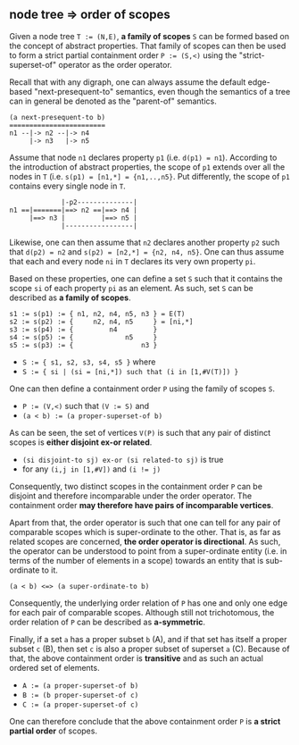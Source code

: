 
<!-- ======================================================================= -->
## node tree => order of scopes

Given a node tree `T := (N,E)`, **a family of scopes** `S` can be formed
based on the concept of abstract properties. That family of scopes can then
be used to form a strict partial containment order `P := (S,<)` using the
"strict-superset-of" operator as the order operator.

Recall that with any digraph, one can always assume the default edge-based
"next-presequent-to" semantics, even though the semantics of a tree can in
general be denoted as the "parent-of" semantics.

```
(a next-presequent-to b)
========================
n1 --|-> n2 --|-> n4
     |-> n3   |-> n5
```

Assume that node `n1` declares property `p1` (i.e. `d(p1) = n1`). According
to the introduction of abstract properties, the scope of `p1` extends over
all the nodes in `T` (i.e. `s(p1) = [n1,*] = {n1,..,n5}`. Put differently,
the scope of `p1` contains every single node in `T`.

```
             |-p2--------------|
n1 ==|=======|==> n2 ==|==> n4 |
     |==> n3 |         |==> n5 |
             |-----------------|
```

Likewise, one can then assume that `n2` declares another property `p2` such
that `d(p2) = n2` and `s(p2) = [n2,*] = {n2, n4, n5}`. One can thus assume
that each and every node `ni` in `T` declares its very own property `pi`.

Based on these properties, one can define a set `S` such that it contains
the scope `si` of each property `pi` as an element. As such, set `S` can be
described as **a family of scopes**.

```
s1 := s(p1) := { n1, n2, n4, n5, n3 } = E(T)
s2 := s(p2) := {     n2, n4, n5     } = [ni,*]
s3 := s(p4) := {         n4         }
s4 := s(p5) := {             n5     }
s5 := s(p3) := {                 n3 }
```

* `S := { s1, s2, s3, s4, s5 }` where
* `S := { si | (si = [ni,*]) such that (i in [1,#V(T)]) }`

One can then define a containment order `P` using the family of scopes `S`.

* `P := (V,<)` such that `(V := S)` and
* `(a < b) := (a proper-superset-of b)`

As can be seen, the set of vertices `V(P)` is such that any pair of
distinct scopes is **either disjoint ex-or related**.

* `(si disjoint-to sj) ex-or (si related-to sj)` is true
* for any `(i,j in [1,#V])` and `(i != j)`

Consequently, two distinct scopes in the containment order `P` can be disjoint
and therefore incomparable under the order operator. The containment order
**may therefore have pairs of incomparable vertices**.

Apart from that, the order operator is such that one can tell for any pair
of comparable scopes which is super-ordinate to the other. That is, as far
as related scopes are concerned, **the order operator is directional**. As
such, the operator can be understood to point from a super-ordinate entity
(i.e. in terms of the number of elements in a scope) towards an entity
that is sub-ordinate to it.

`(a < b) <=> (a super-ordinate-to b)`

Consequently, the underlying order relation of `P` has one and only one edge
for each pair of comparable scopes. Although still not trichotomous, the order
relation of `P` can be described as **a-symmetric**.

Finally, if a set `a` has a proper subset `b` (A), and if that set has itself
a proper subset `c` (B), then set `c` is also a proper subset of superset `a`
(C). Because of that, the above containment order is **transitive** and as
such an actual ordered set of elements.

* `A := (a proper-superset-of b)`
* `B := (b proper-superset-of c)`
* `C := (a proper-superset-of c)`

One can therefore conclude that the above containment order
`P` is **a strict partial order** of scopes.
